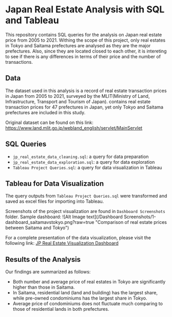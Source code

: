 # Japan Real Estate Analysis with SQL and Tableau
This repository contains SQL queries for the analysis on Japan real estate price from 2005 to 2021.
Withing the scope of this project, only real estates in Tokyo and Saitama prefectures are analysed as
they are the major prefectures. Also, since they are located closed to each other, it is intereting
to see if there is any differences in terms of their price and the number of transactions.

## Data
The dataset used in this analysis is a record of real estate transaction prices in Japan from 2005 to 2021, surveyed by the 
MLIT(Ministry of Land, Infrastructure, Transport and Tourism of Japan). contains real estate transaction prices for 47 prefectures in Japan,
yet only Tokyo and Saitama prefectures are included in this study. 

Original dataset can be found on this link: https://www.land.mlit.go.jp/webland_english/servlet/MainServlet

## SQL Queries
- `jp_real_estate_data_cleaning.sql`: a query for data preparation
- `jp_real_estate_data_exploration.sql`: a query for data exploration
- `Tableau Project Queries.sql`: a query for data visualization in Tableau

## Tableau for Data Visualization

The query outputs from `Tableau Project Queries.sql` were transformed and 
saved as excel files for importing into Tableau.

Screenshots of the project visualization are found in `Dashboard Screenshots` folder.
Sample dashboard:
![Alt Image text](/Dashboard Screenshots/1-dashboard_saitamavstokyo.png?raw=true "Comparison of real estate prices between Saitama and Tokyo")

For a complete presentation of the data visualization, please visit the following link:
[JP Real Estate Visualization Dashboard](https://public.tableau.com/app/profile/bopith.bun/viz/TableauProject-JPRealEstate/saitamavstokyo)

## Results of the Analysis
Our findings are summarized as follows:
- Both number and average price of real estates in Tokyo are significantly higher than those in Saitama.
- In Saitama, residential land (land and building) has the largest share, while pre-owned condominiums has the largest share in Tokyo.
- Average price of condominiums does not fluctuate much comparing to those of residential lands in both prefectures.

